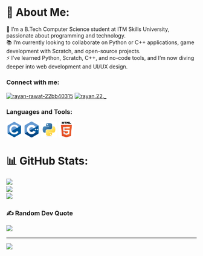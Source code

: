 # 💫 About Me:
🔭 I’m a B.Tech Computer Science student at ITM Skills University, passionate about programming and technology.  <br>📚 I’m currently looking to collaborate on Python or C++ applications, game development with Scratch, and open-source projects.  <br>⚡ I’ve learned Python, Scratch, C++, and no-code tools, and I’m now diving deeper into web development and UI/UX design.


<h3 align="left">Connect with me:</h3>
<p align="left"> <a href="https://linkedin.com/in/rayan-rawat-22bb40315" target="blank"><img align="center" src="https://raw.githubusercontent.com/rahuldkjain/github-profile-readme-generator/master/src/images/icons/Social/linked-in-alt.svg" alt="rayan-rawat-22bb40315" height="30" width="40" /></a> <a href="https://instagram.com/rayan.22._" target="blank"><img align="center" src="https://raw.githubusercontent.com/rahuldkjain/github-profile-readme-generator/master/src/images/icons/Social/instagram.svg" alt="rayan.22._" height="30" width="40" /></a> </p>

<h3 align="left">Languages and Tools:</h3>
<p><a target="_blank" href="https://raw.githubusercontent.com/devicons/devicon/master/icons/c/c-original.svg" style="display: inline-block;"><img src="https://raw.githubusercontent.com/devicons/devicon/master/icons/c/c-original.svg" alt="c" width="42" height="42" /></a> <a target="_blank" href="https://raw.githubusercontent.com/devicons/devicon/master/icons/cplusplus/cplusplus-original.svg" style="display: inline-block;"><img src="https://raw.githubusercontent.com/devicons/devicon/master/icons/cplusplus/cplusplus-original.svg" alt="cplusplus" width="42" height="42" /></a> <a target="_blank" href="https://raw.githubusercontent.com/devicons/devicon/master/icons/python/python-original.svg" style="display: inline-block;"><img src="https://raw.githubusercontent.com/devicons/devicon/master/icons/python/python-original.svg" alt="python" width="42" height="42" /></a> <a target="_blank" href="https://raw.githubusercontent.com/devicons/devicon/master/icons/html5/html5-original-wordmark.svg" style="display: inline-block;"><img src="https://raw.githubusercontent.com/devicons/devicon/master/icons/html5/html5-original-wordmark.svg" alt="html5" width="42" height="42" /></a></p>



# 📊 GitHub Stats:
![](https://github-readme-stats.vercel.app/api?username=Rayan-17&theme=dark&hide_border=false&include_all_commits=true&count_private=true)<br/>
![](https://github-readme-streak-stats.herokuapp.com/?user=Rayan-17&theme=dark&hide_border=false)<br/>
![](https://github-readme-stats.vercel.app/api/top-langs/?username=Rayan-17&theme=dark&hide_border=false&include_all_commits=true&count_private=true&layout=compact)

### ✍️ Random Dev Quote
![](https://quotes-github-readme.vercel.app/api?type=vetical&theme=radical)

---
[![](https://visitcount.itsvg.in/api?id=Rayan-17&icon=5&color=4)](https://visitcount.itsvg.in)

<!-- Proudly created with GPRM ( https://gprm.itsvg.in ) -->
